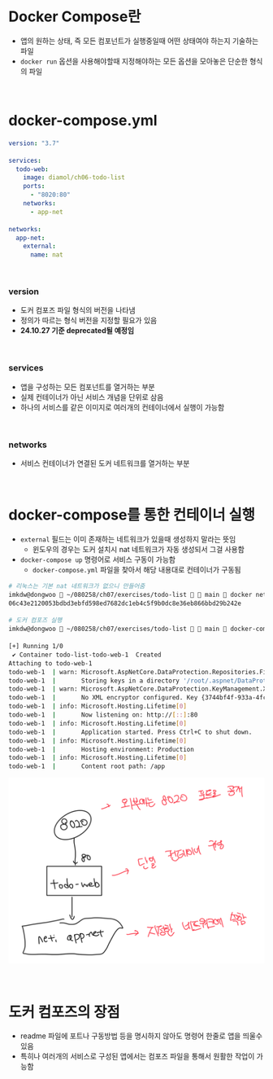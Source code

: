 # Docker Compose란

- 앱의 원하는 상태, 즉 모든 컴포넌트가 실행중일때 어떤 상태여야 하는지 기술하는 파일
- `docker run` 옵션을 사용해야할때 지정해야하는 모든 옵션을 모아놓은 단순한 형식의 파일

<br>

# docker-compose.yml

```yml
version: "3.7"

services:
  todo-web:
    image: diamol/ch06-todo-list
    ports:
      - "8020:80"
    networks:
      - app-net

networks:
  app-net:
    external:
      name: nat
```

<br>

### version

- 도커 컴포즈 파일 형식의 버전을 나타냄
- 정의가 따르는 형식 버전을 지정할 필요가 있음
- **24.10.27 기준 deprecated될 예정임**

<br>

### services

- 앱을 구성하는 모든 컴포넌트를 열거하는 부분
- 실제 컨테이너가 아닌 서비스 개념을 단위로 삼음
- 하나의 서비스를 같은 이미지로 여러개의 컨테이너에서 실행이 가능함

<br>

### networks

- 서비스 컨테이너가 연결된 도커 네트워크를 열거하는 부분

<br>

# docker-compose를 통한 컨테이너 실행

- `external` 필드는 이미 존재하는 네트워크가 있을때 생성하지 말라는 뜻임
  - 윈도우의 경우는 도커 설치시 nat 네트워크가 자동 생성되서 그걸 사용함
- `docker-compose up` 명령어로 서비스 구동이 가능함
  - `docker-compose.yml` 파일을 찾아서 해당 내용대로 컨테이너가 구동됨

```bash
# 리눅스는 기본 nat 네트워크가 없으니 만들어줌
imkdw@dongwoo  ~/080258/ch07/exercises/todo-list   main  docker network create nat
06c43e2120053bdbd3ebfd598ed7682dc1eb4c5f9b0dc8e36eb866bbd29b242e

# 도커 컴포즈 실행
imkdw@dongwoo  ~/080258/ch07/exercises/todo-list   main  docker-compose up

[+] Running 1/0
 ✔ Container todo-list-todo-web-1  Created                                                                                                             0.1s
Attaching to todo-web-1
todo-web-1  | warn: Microsoft.AspNetCore.DataProtection.Repositories.FileSystemXmlRepository[60]
todo-web-1  |       Storing keys in a directory '/root/.aspnet/DataProtection-Keys' that may not be persisted outside of the container. Protected data will be unavailable when container is destroyed.
todo-web-1  | warn: Microsoft.AspNetCore.DataProtection.KeyManagement.XmlKeyManager[35]
todo-web-1  |       No XML encryptor configured. Key {3744bf4f-933a-4fc1-ae0f-d8a704c53c04} may be persisted to storage in unencrypted form.
todo-web-1  | info: Microsoft.Hosting.Lifetime[0]
todo-web-1  |       Now listening on: http://[::]:80
todo-web-1  | info: Microsoft.Hosting.Lifetime[0]
todo-web-1  |       Application started. Press Ctrl+C to shut down.
todo-web-1  | info: Microsoft.Hosting.Lifetime[0]
todo-web-1  |       Hosting environment: Production
todo-web-1  | info: Microsoft.Hosting.Lifetime[0]
todo-web-1  |       Content root path: /app
```

![alt text](image.png)

<br>

# 도커 컴포즈의 장점

- readme 파일에 포트나 구동방법 등을 명시하지 않아도 명령어 한줄로 앱을 띄울수있음
- 특히나 여러개의 서비스로 구성된 앱에서는 컴포즈 파일을 통해서 원활한 작업이 가능함
